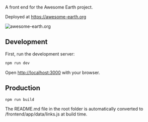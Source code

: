 A front end for the Awesome Earth project.

Deployed at https://awesome-earth.org

![awesome-earth.org](/awesome-earth-org.png?raw=true)

## Development

First, run the development server:

```bash
npm run dev
```

Open [http://localhost:3000](http://localhost:3000) with your browser.

## Production

```bash
npm run build
```

The README.md file in the root folder is automatically converted to /frontend/app/data/links.js at build time.
